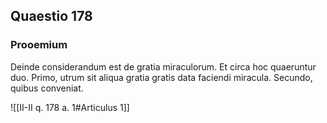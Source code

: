 ## Quaestio 178

### Prooemium

Deinde considerandum est de gratia miraculorum. Et circa hoc quaeruntur duo. Primo, utrum sit aliqua gratia gratis data faciendi miracula. Secundo, quibus conveniat.

![[II-II q. 178 a. 1#Articulus 1]]

